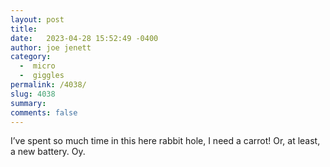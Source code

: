 ```yaml
---
layout: post
title:  
date:   2023-04-28 15:52:49 -0400
author: joe jenett
category:
  -  micro
  -  giggles
permalink: /4038/
slug: 4038
summary: 
comments: false
---
```

I’ve spent so much time in this here rabbit hole, I need a carrot! Or, at least, a new battery. Oy.


<a href="https://brid.gy/publish/mastodon"></a>